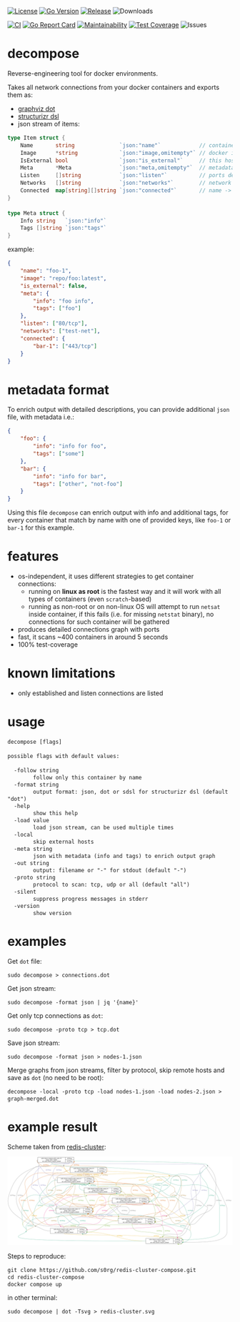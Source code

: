 [![License](https://img.shields.io/badge/license-MIT%20License-blue.svg)](https://github.com/s0rg/decompose/blob/master/LICENSE)
[![Go Version](https://img.shields.io/github/go-mod/go-version/s0rg/decompose)](go.mod)
[![Release](https://img.shields.io/github/v/release/s0rg/decompose)](https://github.com/s0rg/decompose/releases/latest)
![Downloads](https://img.shields.io/github/downloads/s0rg/decompose/total.svg)

[![CI](https://github.com/s0rg/decompose/workflows/ci/badge.svg)](https://github.com/s0rg/decompose/actions?query=workflow%3Aci)
[![Go Report Card](https://goreportcard.com/badge/github.com/s0rg/decompose)](https://goreportcard.com/report/github.com/s0rg/decompose)
[![Maintainability](https://api.codeclimate.com/v1/badges/1bc7c04689cf612a0f39/maintainability)](https://codeclimate.com/github/s0rg/decompose/maintainability)
[![Test Coverage](https://api.codeclimate.com/v1/badges/1bc7c04689cf612a0f39/test_coverage)](https://codeclimate.com/github/s0rg/decompose/test_coverage)
![Issues](https://img.shields.io/github/issues/s0rg/decompose)

# decompose

Reverse-engineering tool for docker environments.


Takes all network connections from your docker containers and exports them as:
- [graphviz dot](https://www.graphviz.org/doc/info/lang.html)
- [structurizr dsl](https://github.com/structurizr/dsl)
- json stream of items:
```go
type Item struct {
    Name       string              `json:"name"`            // container name
    Image      *string             `json:"image,omitempty"` // docker image (if any)
    IsExternal bool                `json:"is_external"`     // this host is external
    Meta       *Meta               `json:"meta,omitempty"`  // metadata, see below
    Listen     []string            `json:"listen"`          // ports description i.e. '443/tcp'
    Networks   []string            `json:"networks"`        // network names
    Connected  map[string][]string `json:"connected"`       // name -> ports slice
}

type Meta struct {
    Info string   `json:"info"`
    Tags []string `json:"tags"`
}
```

example:

```json
{
    "name": "foo-1",
    "image": "repo/foo:latest",
    "is_external": false,
    "meta": {
        "info": "foo info",
        "tags": ["foo"]
    },
    "listen": ["80/tcp"],
    "networks": ["test-net"],
    "connected": {
        "bar-1": ["443/tcp"]
    }
}
```


# metadata format

To enrich output with detailed descriptions, you can provide additional `json` file, with metadata i.e.:

```json
{
    "foo": {
        "info": "info for foo",
        "tags": ["some"]
    },
    "bar": {
        "info": "info for bar",
        "tags": ["other", "not-foo"]
    }
}
```

Using this file `decompose` can enrich output with info and additional tags, for every container that match by name with
one of provided keys, like `foo-1` or `bar-1` for this example.


# features

- os-independent, it uses different strategies to get container connections:
    * running on **linux as root** is the fastest way and it will work with all types of containers (even
            `scratch`-based)
    * running as non-root or on non-linux OS will attempt to run `netsat` inside container, if this fails
    (i.e. for missing `netstat` binary), no connections for such container will be gathered
- produces detailed connections graph with ports
- fast, it scans ~400 containers in around 5 seconds
- 100% test-coverage


# known limitations

- only established and listen connections are listed


# usage

```
decompose [flags]

possible flags with default values:

  -follow string
        follow only this container by name
  -format string
        output format: json, dot or sdsl for structurizr dsl (default "dot")
  -help
        show this help
  -load value
        load json stream, can be used multiple times
  -local
        skip external hosts
  -meta string
        json with metadata (info and tags) to enrich output graph
  -out string
        output: filename or "-" for stdout (default "-")
  -proto string
        protocol to scan: tcp, udp or all (default "all")
  -silent
        suppress progress messages in stderr
  -version
        show version
```


# examples

Get `dot` file:
```
sudo decompose > connections.dot
```

Get json stream:
```
sudo decompose -format json | jq '{name}'
```

Get only tcp connections as `dot`:
```
sudo decompose -proto tcp > tcp.dot
```

Save json stream:
```
sudo decompose -format json > nodes-1.json
```

Merge graphs from json streams, filter by protocol, skip remote hosts and save as `dot` (no need to be root):
```
decompose -local -proto tcp -load nodes-1.json -load nodes-2.json > graph-merged.dot
```


# example result

Scheme taken from [redis-cluster](https://github.com/s0rg/redis-cluster-compose):


![svg](https://github.com/s0rg/redis-cluster-compose/blob/main/redis-cluster.svg)


Steps to reproduce:

```shell
git clone https://github.com/s0rg/redis-cluster-compose.git
cd redis-cluster-compose
docker compose up
```

in other terminal:

```shell
sudo decompose | dot -Tsvg > redis-cluster.svg
```

